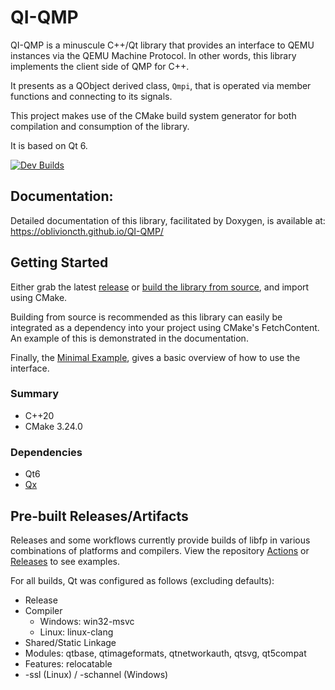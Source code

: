 # QI-QMP
QI-QMP is a minuscule C++/Qt library that provides an interface to QEMU instances via the QEMU Machine Protocol. In other words, this library implements the client side of QMP for C++.

It presents as a QObject derived class, `Qmpi`, that is operated via member functions and connecting to its signals.

This project makes use of the CMake build system generator for both compilation and consumption of the library.

It is based on Qt 6.

[![Dev Builds](https://github.com/oblivioncth/QI-QMP/actions/workflows/push-reaction.yml/badge.svg?branch=dev)](https://github.com/oblivioncth/QI-QMP/actions/workflows/push-reaction.yml)

## Documentation:
Detailed documentation of this library, facilitated by Doxygen, is available at: https://oblivioncth.github.io/QI-QMP/

## Getting Started
Either grab the latest [release](https://github.com/oblivioncth/QI-QMP/releases/) or [build the library from source](https://oblivioncth.github.io/QI-QMP/index.html#autotoc_md4), and import using CMake.

Building from source is recommended as this library can easily be integrated as a dependency into your project using CMake's FetchContent. An example of this is demonstrated in the documentation.

Finally, the [Minimal Example](https://oblivioncth.github.io/QI-QMP/index.html#autotoc_md3), gives a basic overview of how to use the interface.

### Summary

 - C++20
 - CMake 3.24.0

### Dependencies
- Qt6
- [Qx](https://github.com/oblivioncth/Qx/)

## Pre-built Releases/Artifacts

Releases and some workflows currently provide builds of libfp in various combinations of platforms and compilers. View the repository [Actions](https://github.com/oblivioncth/libfp/actions) or [Releases](https://github.com/oblivioncth/libfp/releases) to see examples.

For all builds, Qt was configured as follows (excluding defaults):

 - Release
 - Compiler
    - Windows: win32-msvc
    - Linux: linux-clang
 - Shared/Static Linkage
 - Modules: qtbase, qtimageformats, qtnetworkauth, qtsvg, qt5compat
 - Features: relocatable
 - -ssl (Linux) / -schannel (Windows)

